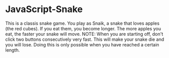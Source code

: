# JavaScript-Snake
This is a classis snake game. You play as Snaik, a snake that loves apples (the red cubes). If you eat them, you become longer. The more apples you eat, the faster your snake will move.
NOTE: When you are starting off, don't click two buttons consecutively very fast. This will make your snake die and you will lose. Doing this is only possible when you have reached a certain length.
